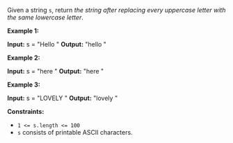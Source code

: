 Given a string `s`, return _the string after replacing every uppercase letter with the same lowercase letter_.

**Example 1:**

**Input:** s =  "Hello "
**Output:**  "hello "

**Example 2:**

**Input:** s =  "here "
**Output:**  "here "

**Example 3:**

**Input:** s =  "LOVELY "
**Output:**  "lovely "

**Constraints:**

*   `1 <= s.length <= 100`
*   `s` consists of printable ASCII characters.
